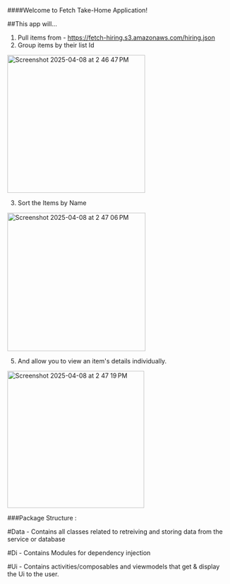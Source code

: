 ####Welcome to Fetch Take-Home Application!

##This app will...
1. Pull items from -  https://fetch-hiring.s3.amazonaws.com/hiring.json
2. Group items by their list Id
 <img width="312" alt="Screenshot 2025-04-08 at 2 46 47 PM" src="https://github.com/user-attachments/assets/2be9a741-6d06-4cf1-90e9-850c68998adf" />
 
3. Sort the Items by Name
<img width="313" alt="Screenshot 2025-04-08 at 2 47 06 PM" src="https://github.com/user-attachments/assets/8799fcfe-5f43-44fa-87d7-619212b29f74" />
 
5. And allow you to view an item's details individually.
<img width="310" alt="Screenshot 2025-04-08 at 2 47 19 PM" src="https://github.com/user-attachments/assets/f65a6bb2-668a-4432-bf7d-f11f14145183" />

###Package Structure :

#Data - Contains all classes related to retreiving and storing data from the service or database

#Di - Contains Modules for dependency injection

#Ui - Contains activities/composables and viewmodels that get & display the Ui to the user.
